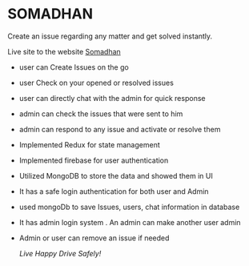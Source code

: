 # SOMADHAN

Create an issue regarding any matter and get solved instantly.

Live site to the website [Somadhan](https://somadhan.netlify.app/login)

- user can Create Issues on the go
- user Check on your opened or resolved issues
- user can directly chat with the admin for quick response
- admin can check the issues that were sent to him

- admin can respond to any issue and activate or resolve them
- Implemented Redux for state management
- Implemented firebase for user authentication
- Utilized MongoDB to store the data and showed them in UI

- It has a safe login authentication for both user and Admin
- used mongoDb to save Issues, users, chat information in database
- It has admin login system . An admin can make another user admin
- Admin or user can remove an issue if needed

  _Live Happy Drive Safely!_
